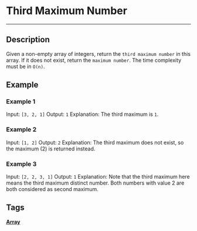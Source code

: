 # Third Maximum Number
-----
## Description
Given a non-empty array of integers, return the ```third maximum number``` in this array. If it does not exist, return the ```maximum number```. The time complexity must be in ```O(n)```.

## Example
### Example 1
Input: ```[3, 2, 1]```
Output: ```1```
Explanation: The third maximum is ```1```.

### Example 2
Input: ```[1, 2]```
Output: ```2```
Explanation: The third maximum does not exist, so the maximum (2) is returned instead.

### Example 3
Input: ```[2, 2, 3, 1]```
Output: ```1```
Explanation: Note that the third maximum here means the third maximum distinct number.
Both numbers with value 2 are both considered as second maximum.

## Tags
**[Array](https://leetcode.com/tag/array)**
